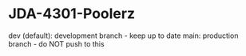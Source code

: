 # JDA-4301-Poolerz

dev (default): development branch - keep up to date
main: production branch - do NOT push to this

